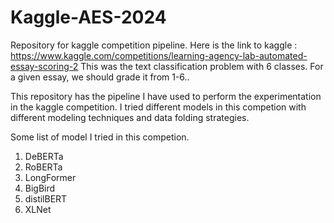 # Kaggle-AES-2024
Repository for kaggle competition pipeline. Here is the link to kaggle : https://www.kaggle.com/competitions/learning-agency-lab-automated-essay-scoring-2
This was the text classification problem with 6 classes. For a given essay, we should grade it from 1-6..

This repository has the pipeline I have used to perform the experimentation 
in the kaggle competition.
I tried different models in this competion with different modeling techniques and data folding strategies.

Some list of model I tried in this competion.
1. DeBERTa
2. RoBERTa
3. LongFormer
4. BigBird
5. distilBERT
6. XLNet
